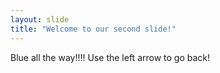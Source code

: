 ```yaml
---
layout: slide
title: "Welcome to our second slide!"
---
```

Blue all the way!!!!
Use the left arrow to go back!
